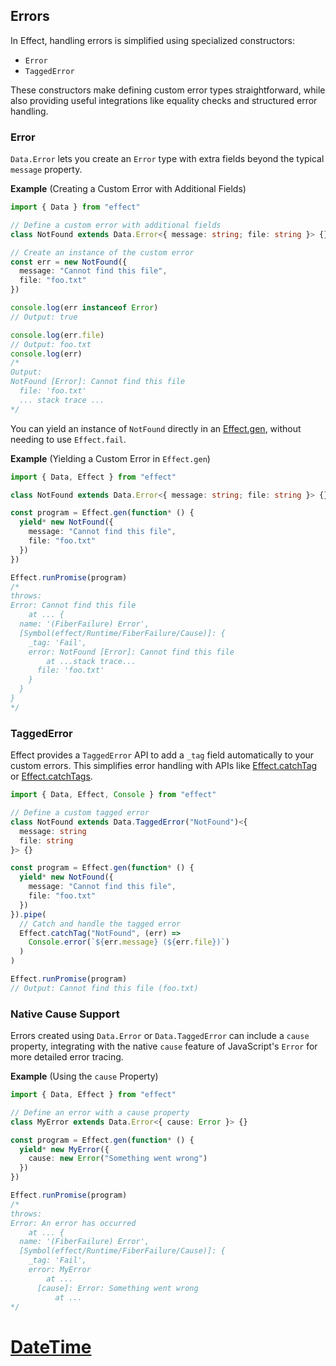 ## Errors

In Effect, handling errors is simplified using specialized constructors:

- `Error`
- `TaggedError`

These constructors make defining custom error types straightforward, while also providing useful integrations like equality checks and structured error handling.

### Error

`Data.Error` lets you create an `Error` type with extra fields beyond the typical `message` property.

**Example** (Creating a Custom Error with Additional Fields)

```ts twoslash
import { Data } from "effect"

// Define a custom error with additional fields
class NotFound extends Data.Error<{ message: string; file: string }> {}

// Create an instance of the custom error
const err = new NotFound({
  message: "Cannot find this file",
  file: "foo.txt"
})

console.log(err instanceof Error)
// Output: true

console.log(err.file)
// Output: foo.txt
console.log(err)
/*
Output:
NotFound [Error]: Cannot find this file
  file: 'foo.txt'
  ... stack trace ...
*/
```

You can yield an instance of `NotFound` directly in an [Effect.gen](/docs/getting-started/using-generators/), without needing to use `Effect.fail`.

**Example** (Yielding a Custom Error in `Effect.gen`)

```ts twoslash
import { Data, Effect } from "effect"

class NotFound extends Data.Error<{ message: string; file: string }> {}

const program = Effect.gen(function* () {
  yield* new NotFound({
    message: "Cannot find this file",
    file: "foo.txt"
  })
})

Effect.runPromise(program)
/*
throws:
Error: Cannot find this file
    at ... {
  name: '(FiberFailure) Error',
  [Symbol(effect/Runtime/FiberFailure/Cause)]: {
    _tag: 'Fail',
    error: NotFound [Error]: Cannot find this file
        at ...stack trace...
      file: 'foo.txt'
    }
  }
}
*/
```

### TaggedError

Effect provides a `TaggedError` API to add a `_tag` field automatically to your custom errors. This simplifies error handling with APIs like [Effect.catchTag](/docs/error-management/expected-errors/#catchtag) or [Effect.catchTags](/docs/error-management/expected-errors/#catchtags).

```ts twoslash
import { Data, Effect, Console } from "effect"

// Define a custom tagged error
class NotFound extends Data.TaggedError("NotFound")<{
  message: string
  file: string
}> {}

const program = Effect.gen(function* () {
  yield* new NotFound({
    message: "Cannot find this file",
    file: "foo.txt"
  })
}).pipe(
  // Catch and handle the tagged error
  Effect.catchTag("NotFound", (err) =>
    Console.error(`${err.message} (${err.file})`)
  )
)

Effect.runPromise(program)
// Output: Cannot find this file (foo.txt)
```

### Native Cause Support

Errors created using `Data.Error` or `Data.TaggedError` can include a `cause` property, integrating with the native `cause` feature of JavaScript's `Error` for more detailed error tracing.

**Example** (Using the `cause` Property)

```ts twoslash {22}
import { Data, Effect } from "effect"

// Define an error with a cause property
class MyError extends Data.Error<{ cause: Error }> {}

const program = Effect.gen(function* () {
  yield* new MyError({
    cause: new Error("Something went wrong")
  })
})

Effect.runPromise(program)
/*
throws:
Error: An error has occurred
    at ... {
  name: '(FiberFailure) Error',
  [Symbol(effect/Runtime/FiberFailure/Cause)]: {
    _tag: 'Fail',
    error: MyError
        at ...
      [cause]: Error: Something went wrong
          at ...
*/
```

# [DateTime](https://effect.website/docs/data-types/datetime/)
